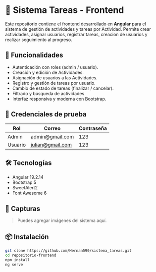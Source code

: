 # 📝 Sistema Tareas - Frontend

Este repositorio contiene el frontend desarrollado en **Angular** para el sistema de gestión de actividades y tareas por Actividad. Permite crear actividades, asignar usuarios, registrar tareas, creacion de usuarios y realizar seguimiento al progreso.

## 🚀 Funcionalidades

- Autenticación con roles (admin / usuario).
- Creación y edición de Actividades.
- Asignación de usuarios a las Actividades.
- Registro y gestión de tareas por usuario.
- Cambio de estado de tareas (finalizar / cancelar).
- Filtrado y búsqueda de actividades.
- Interfaz responsiva y moderna con Bootstrap.

## 🧪 Credenciales de prueba

| Rol    | Correo                 | Contraseña |
|--------|------------------------|------------|
| Admin  | admin@gmail.com        | 123        |
| Usuario| julian@gmail.com       | 123        |


## 🛠️ Tecnologías

- Angular 19.2.14
- Bootstrap 5
- SweetAlert2
- Font Awesome 6

## 📸 Capturas

> Puedes agregar imágenes del sistema aquí.

## 📦 Instalación

```bash
git clone https://github.com/Hernan590/sistema_tareas.git
cd repositorio-frontend
npm install
ng serve

